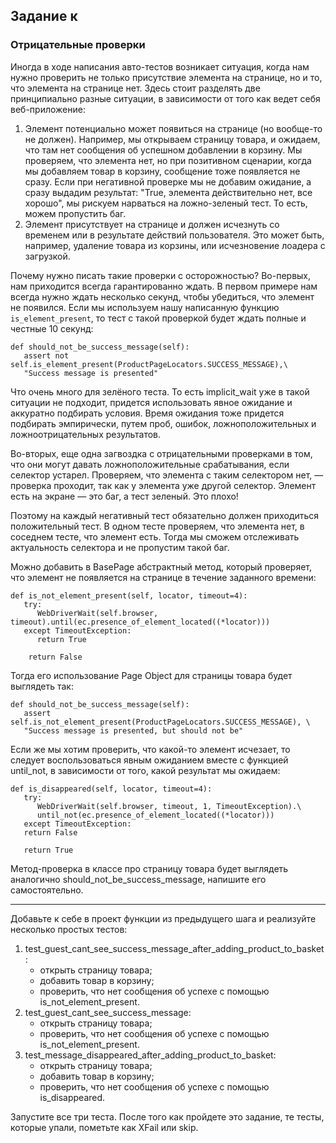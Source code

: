 ## Задание к []()

### Отрицательные проверки

Иногда в ходе написания авто-тестов возникает ситуация, когда нам нужно проверить не только присутствие элемента на
странице, но и то, что элемента на странице нет. Здесь стоит разделять две принципиально разные ситуации, в зависимости
от того как ведет себя веб-приложение:

1) Элемент потенциально может появиться на странице (но вообще-то не должен). Например, мы открываем страницу товара, и
   ожидаем, что там нет сообщения об успешном добавлении в корзину. Мы проверяем, что элемента нет, но при позитивном
   сценарии, когда мы добавляем товар в корзину, сообщение тоже появляется не сразу. Если при негативной проверке мы не
   добавим ожидание, а сразу выдадим результат: "True, элемента действительно нет, все хорошо", мы рискуем нарваться на
   ложно-зеленый тест. То есть, можем пропустить баг.
2) Элемент присутствует на странице и должен исчезнуть со временем или в результате действий пользователя. Это может
   быть, например, удаление товара из корзины, или исчезновение лоадера с загрузкой.

Почему нужно писать такие проверки с осторожностью?
Во-первых, нам приходится всегда гарантированно ждать. В первом примере нам всегда нужно ждать несколько секунд, чтобы
убедиться, что элемент не появился. Если мы используем нашу написанную функцию `is_element_present`, то тест с такой
проверкой будет ждать полные и честные 10 секунд:

   ```
   def should_not_be_success_message(self):
      assert not self.is_element_present(ProductPageLocators.SUCCESS_MESSAGE),\
      "Success message is presented"
   ```

Что очень много для зелёного теста. То есть implicit_wait уже в такой ситуации не подходит, придется использовать явное
ожидание и аккуратно подбирать условия. Время ожидания тоже придется подбирать эмпирически, путем проб, ошибок,
ложноположительных и ложноотрицательных результатов.

Во-вторых, еще одна загвоздка с отрицательными проверками в том, что они могут давать ложноположительные срабатывания,
если селектор устарел. Проверяем, что элемента с таким селектором нет, — проверка проходит, так как у элемента уже
другой селектор. Элемент есть на экране — это баг, а тест зеленый. Это плохо!

Поэтому на каждый негативный тест обязательно должен приходиться положительный тест. В одном тесте проверяем, что
элемента нет, в соседнем тесте, что элемент есть. Тогда мы сможем отслеживать актуальность селектора и не пропустим
такой баг.

Можно добавить в BasePage абстрактный метод, который проверяет, что элемент не появляется на странице в течение
заданного времени:

   ```
   def is_not_element_present(self, locator, timeout=4):
      try:
         WebDriverWait(self.browser, timeout).until(ec.presence_of_element_located((*locator)))
      except TimeoutException:
         return True
          
       return False
   ```

Тогда его использование Page Object для страницы товара будет выглядеть так:

   ```
   def should_not_be_success_message(self):
      assert self.is_not_element_present(ProductPageLocators.SUCCESS_MESSAGE), \
      "Success message is presented, but should not be"
   ```

Если же мы хотим проверить, что какой-то элемент исчезает, то следует воспользоваться явным ожиданием вместе с функцией
until_not, в зависимости от того, какой результат мы ожидаем:

   ```
   def is_disappeared(self, locator, timeout=4):
      try:
         WebDriverWait(self.browser, timeout, 1, TimeoutException).\
         until_not(ec.presence_of_element_located((*locator)))
      except TimeoutException:
      return False
   
      return True
   ```

Метод-проверка в классе про страницу товара будет выглядеть аналогично should_not_be_success_message, напишите его
самостоятельно.
___
Добавьте к себе в проект функции из предыдущего шага и реализуйте несколько простых тестов:

1) test_guest_cant_see_success_message_after_adding_product_to_basket:
    * открыть страницу товара;
    * добавить товар в корзину;
    * проверить, что нет сообщения об успехе с помощью is_not_element_present.
2) test_guest_cant_see_success_message:
    * открыть страницу товара;
    * проверить, что нет сообщения об успехе с помощью is_not_element_present.
3) test_message_disappeared_after_adding_product_to_basket:
    * открыть страницу товара;
    * добавить товар в корзину;
    * проверить, что нет сообщения об успехе с помощью is_disappeared.

Запустите все три теста. После того как пройдете это задание, те тесты, которые упали, пометьте как XFail или skip. 
